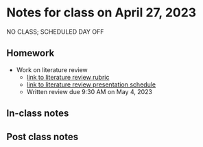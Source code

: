 # Notes for class on April 27, 2023

NO CLASS; SCHEDULED DAY OFF

## Homework
- Work on literature review
	- [link to literature review rubric](../rubrics/review_rubric.md)
	- [link to literature review presentation schedule](../lit_review/review_presentation_schedule.md)
	- Written review due 9:30 AM on May 4, 2023

## In-class notes

## Post class notes